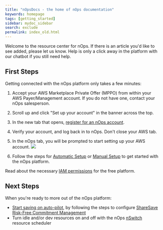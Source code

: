 ```yaml
---
title: "nOpsDocs - the home of nOps documentation"
keywords: homepage
tags: [getting_started]
sidebar: mydoc_sidebar
search: exclude
permalink: index_old.html
---
```

Welcome to the resource center for nOps.  If there is an article you'd like to see added, please let us know.  Help is only a click away in the platform with our chatbot if you still need help.

## First Steps ##

Getting connected with the nOps platform only takes a few minutes:  

1. Accept your AWS Marketplace Private Offer (MPPO) from within your AWS Payer/Management account.  If you do not have one, contact your nOps salesperson.
1. Scroll up and click "Set up your account" in the banner across the top.
1. In the new tab that opens, [register for an nOps account](https://app.nops.io/accounts/signup_user).
1. Verify your account, and log back in to nOps.  Don't close your AWS tab.
1. In the nOps tab, you will be prompted to start setting up your AWS account.
    ![](https://nops-docs-img.s3.amazonaws.com/gettingstarted/gs-onboardingwizard.png)

1. Follow the steps for [Automatic Setup](/onboarding-aws-with-automatic-setup.html) or [Manual Setup](/onboarding-aws-with-manual-setup) to get started with the nOps platform.

Read about the necessary [IAM permissions](/iam-policy-nops-free-platform.html) for the free platform.


## Next Steps ## 

When you're ready to more out of the nOps platform:
* [Start saving on auto-pilot](/sharesave-overview.html), by following the steps to configure [ShareSave Risk-Free Commitment Management](/rfcm-configure.html)
* Turn idle and/or dev resources on and off with the nOps [nSwitch](/solutions-using-eventbridge-with-nswitch-to-reduce-costs.html) resource scheduler


